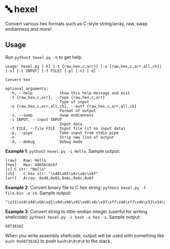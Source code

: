 # 🔤 hexel
Convert various hex formats such as C-style string/array, raw, swap endianness and more!

## Usage
Run `python3 hexel.py -h` to get help.

```
usage: hexel.py [-h] [-t {raw,hex,c,arr}] [-o {raw,hex,c,arr,all,ch}] [-s] [-i INPUT] [-f FILE] [-p] [-n] [-d]

Convert hex

optional arguments:
  -h, --help            show this help message and exit
  -t {raw,hex,c,arr}, --type {raw,hex,c,arr}
                        Type of input
  -o {raw,hex,c,arr,all,ch}, --outf {raw,hex,c,arr,all,ch}
                        Format of output
  -s, --swap            Swap endianness
  -i INPUT, --input INPUT
                        Input data
  -f FILE, --file FILE  Input file (if no input data)
  -p, --pipe            Take input from stdin pipe
  -n                    Strip new line of output
  -d, --debug           Debug mode
```

**Example 1**: `python3 hexel.py -i Hello`. Sample output:
```
[raw]	Raw: Hello
[hex]	Hex: 48656c6c6f
[c]	C str: "Hello"
[ch]	C hex str: "\x48\x65\x6c\x6c\x6f"
[arr]	Array: 0x48,0x65,0x6c,0x6c,0x6f
```

**Example 2**: Convert binary file to C hex string: `python3 hexel.py -f file.bin -o ch`. Sample output:
```
"\x31\xc0\x48\xbb\xd1\x9d\x96\x91\xd0\x8c\x97\xff\x48\xf7\xdb\x53\x54\x5f\x99\x52\x57\x54\x5e\xb0\x3b\x0f\x05"
```

**Example 3**: Convert string to little-endian integer (userful for writing shellcode): `python3 hexel.py -i bash -o hex -s`. Sample output:
```
68736162
```
When you write assembly shellcode, output will be used with something like `push 0x68736162` to push `bash\0\0\0\0` to the stack.
